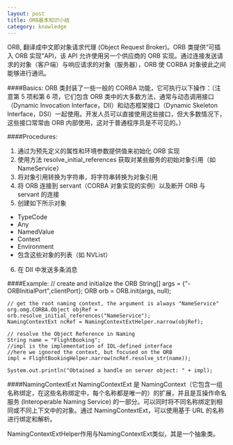 ```yaml
---
layout: post
title: ORB基本知识小结
category: knowledge
---
```


ORB, 翻译成中文即对象请求代理 (Object Request Broker)。ORB 类提供“可插入 ORB 实现”API，该 API 允许使用另一个供应商的 ORB 实现。通过连接发送请求的对象（客户端）与响应请求的对象（服务器），ORB 使 CORBA 对象彼此之间能够进行通讯。

<!--more-->
####Basics:
ORB 类封装了一些一般的 CORBA 功能，它可执行以下操作：（注意第 5 项和第 6 项，它们包含 ORB 类中的大多数方法，通常与动态调用接口（Dynamic Invocation Interface，DII）和动态框架接口（Dynamic Skeleton Interface，DSI）一起使用。开发人员可以直接使用这些接口，但大多数情况下，这些接口常常由 ORB 内部使用，这对于普通程序员是不可见的。） 

####Procedures:
1. 通过为预先定义的属性和环境参数提供值来初始化 ORB 实现
2. 使用方法 resolve_initial_references 获取对某些服务的初始对象引用（如 NameService） 
3. 将对象引用转换为字符串，将字符串转换为对象引用 
4. 将 ORB 连接到 servant（CORBA 对象实现的实例）以及断开 ORB 与 servant 的连接 
5. 创建如下所示对象 
 - TypeCode 
 - Any 
 - NamedValue 
 - Context 
 - Environment 
 - 包含这些对象的列表（如 NVList） 
6. 在 DII 中发送多条消息

####Example:
    // create and initialize the ORB
    String[] args = {"-ORBInitialPort",clientPort};
	ORB orb = ORB.init(args, null);

    // get the root naming context, the argument is always "NameService"
	org.omg.CORBA.Object objRef = orb.resolve_initial_references("NameService");
	NamingContextExt ncRef = NamingContextExtHelper.narrow(objRef);

	// resolve the Object Reference in Naming
	String name = "FlightBooking";
	//impl is the implementation of IDL-defined interface
	//here we ignored the context, but focused on the ORB
	impl = FlightBookingHelper.narrow(ncRef.resolve_str(name));

	System.out.println("Obtained a handle on server object: " + impl);


####NamingContextExt
NamingContextExt 是 NamingContext（它包含一组名称绑定，在这些名称绑定中，每个名称都是唯一的）的扩展，并且是互操作命名服务 (Interoperable Naming Service) 的一部分。可以同时将不同名称绑定到相同或不同上下文中的对象。通过 NamingContextExt，可以使用基于 URL 的名称进行绑定和解析。 

NamingContextExtHelper作用与NamingContextExt类似，其是一个抽象类。